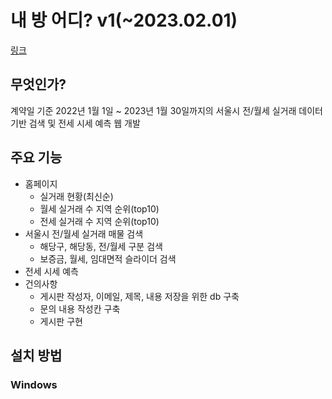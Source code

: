 # 내 방 어디? v1(~2023.02.01)
[링크](https://seungkyu37-project2-app-3b4qng.streamlit.app/)

## 무엇인가?
계약일 기준 2022년 1월 1일 ~ 2023년 1월 30일까지의 서울시 전/월세 실거래 데이터 기반 검색 및 전세 시세 예측 웹 개발

## 주요 기능
- 홈페이지
    - 실거래 현황(최신순)
    - 월세 실거래 수 지역 순위(top10)
    - 전세 실거래 수 지역 순위(top10)
- 서울시 전/월세 실거래 매물 검색
    - 해당구, 해당동, 전/월세 구분 검색
    - 보증금, 월세, 임대면적 슬라이더 검색
- 전세 시세 예측
- 건의사항
    - 게시판 작성자, 이메일, 제목, 내용 저장을 위한 db 구축
    - 문의 내용 작성칸 구축
    - 게시판 구현

## 설치 방법
### Windows